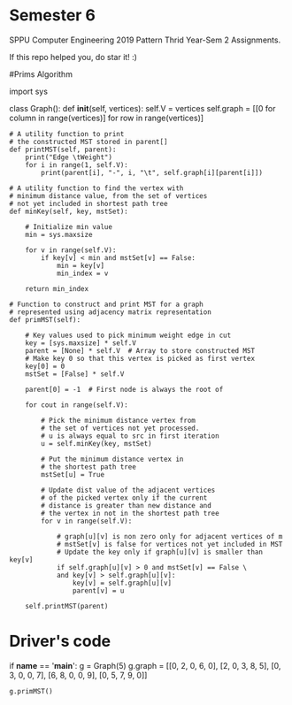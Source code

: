 # Semester 6
SPPU Computer Engineering 2019 Pattern Thrid Year-Sem 2 Assignments.

If this repo helped you, do star it! :)

#Prims Algorithm

import sys
 
 
class Graph():
    def __init__(self, vertices):
        self.V = vertices
        self.graph = [[0 for column in range(vertices)]
                      for row in range(vertices)]
 
    # A utility function to print
    # the constructed MST stored in parent[]
    def printMST(self, parent):
        print("Edge \tWeight")
        for i in range(1, self.V):
            print(parent[i], "-", i, "\t", self.graph[i][parent[i]])
 
    # A utility function to find the vertex with
    # minimum distance value, from the set of vertices
    # not yet included in shortest path tree
    def minKey(self, key, mstSet):
 
        # Initialize min value
        min = sys.maxsize
 
        for v in range(self.V):
            if key[v] < min and mstSet[v] == False:
                min = key[v]
                min_index = v
 
        return min_index
 
    # Function to construct and print MST for a graph
    # represented using adjacency matrix representation
    def primMST(self):
 
        # Key values used to pick minimum weight edge in cut
        key = [sys.maxsize] * self.V
        parent = [None] * self.V  # Array to store constructed MST
        # Make key 0 so that this vertex is picked as first vertex
        key[0] = 0
        mstSet = [False] * self.V
 
        parent[0] = -1  # First node is always the root of
 
        for cout in range(self.V):
 
            # Pick the minimum distance vertex from
            # the set of vertices not yet processed.
            # u is always equal to src in first iteration
            u = self.minKey(key, mstSet)
 
            # Put the minimum distance vertex in
            # the shortest path tree
            mstSet[u] = True
 
            # Update dist value of the adjacent vertices
            # of the picked vertex only if the current
            # distance is greater than new distance and
            # the vertex in not in the shortest path tree
            for v in range(self.V):
 
                # graph[u][v] is non zero only for adjacent vertices of m
                # mstSet[v] is false for vertices not yet included in MST
                # Update the key only if graph[u][v] is smaller than key[v]
                if self.graph[u][v] > 0 and mstSet[v] == False \
                and key[v] > self.graph[u][v]:
                    key[v] = self.graph[u][v]
                    parent[v] = u
 
        self.printMST(parent)
 
 
# Driver's code
if __name__ == '__main__':
    g = Graph(5)
    g.graph = [[0, 2, 0, 6, 0],
               [2, 0, 3, 8, 5],
               [0, 3, 0, 0, 7],
               [6, 8, 0, 0, 9],
               [0, 5, 7, 9, 0]]
 
    g.primMST()





